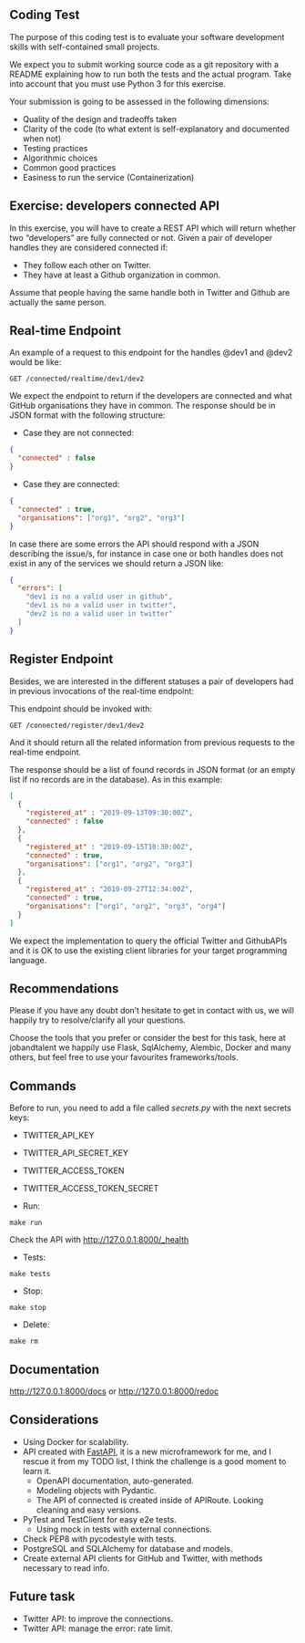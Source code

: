 ## Coding Test
The purpose of this coding test is to evaluate your software development skills with self-contained small projects.

We expect you to submit working source code as a git repository with a README explaining how to run both the tests and the actual program. Take into account that you ​must use ​Python 3​ for this exercise.

Your submission is going to be assessed in the following dimensions:
* Quality of the design and tradeoffs taken
* Clarity of the code (to what extent is self-explanatory and documented when not)
* Testing practices
* Algorithmic choices
* Common good practices
* Easiness to run the service (Containerization)

## Exercise: ​developers connected API
In this exercise, you will have to create a REST API which will return whether two “developers”
are fully connected or not. Given a pair of developer handles they are considered connected if:
* They follow each other on Twitter.
* They have at least a Github organization in common.

Assume that people having the same handle both in Twitter and Github are actually the same person.

## Real-time Endpoint
An example of a request to this endpoint for the handles @dev1 and @dev2 would be like:
```shell script
GET /connected/realtime/dev1/dev2
```
We expect the endpoint to return if the developers are connected and what GitHub organisations they have in common. The response should be in JSON format with the following structure:
* Case they are not connected:
```json
{
  "connected" : false
}
```
* Case they are connected:
```json
{
  "connected" : true,
  "organisations": ["org1", "org2", "org3"]
}
```
In case there are some errors the API should respond with a JSON describing the issue/s, for instance in case one or both handles does not exist in any of the services we should return a JSON like:
```json
{
  "errors": [
    "dev1 is no a valid user in github",
    "dev1 is no a valid user in twitter",
    "dev2 is no a valid user in twitter"
  ]
}
```

## Register Endpoint
Besides, we are interested in the different statuses a pair of developers had in previous invocations of the real-time endpoint:

This endpoint should be invoked with:
```
GET /connected/register/dev1/dev2
```
And it should return all the related information from previous requests to the real-time endpoint.

The response should be a list of found records in JSON format (or an empty list if no records are in the database). As in this example:
```json
[
  {
    "registered_at" : "2019-09-13T09:30:00Z",
    "connected" : false
  },
  {
    "registered_at" : "2019-09-15T10:30:00Z",
    "connected" : true,
    "organisations": ["org1", "org2", "org3"]
  },
  {
    "registered_at" : "2019-09-27T12:34:00Z",
    "connected" : true,
    "organisations": ["org1", "org2", "org3", "org4"]
  }
]
```

We expect the implementation to query the official ​Twitter​ and ​Github​ APIs and it is OK to use the existing client libraries for your target programming language.

## Recommendations
Please if you have any doubt don’t hesitate to get in contact with us, we will happily try to resolve/clarify all your questions.

Choose the tools that you prefer or consider the best for this task, here at jobandtalent we happily use Flask, SqlAlchemy, Alembic, Docker and many others, but feel free to use your favourites frameworks/tools.


## Commands
Before to run, you need to add a file called *secrets.py* with the next secrets keys:
* TWITTER_API_KEY
* TWITTER_API_SECRET_KEY
* TWITTER_ACCESS_TOKEN
* TWITTER_ACCESS_TOKEN_SECRET

* Run:
```shell script
make run
```

Check the API with http://127.0.0.1:8000/_health

* Tests:
```shell script
make tests
```

* Stop:
```shell script
make stop
```

* Delete:
```shell script
make rm
```

## Documentation

http://127.0.0.1:8000/docs or http://127.0.0.1:8000/redoc

## Considerations
* Using Docker for scalability.
* API created with [FastAPI](https://fastapi.tiangolo.com), it is a new microframework for me, and I rescue it
 from my TODO list, I think the challenge is a good moment to learn it.
    * OpenAPI documentation, auto-generated.
    * Modeling objects with Pydantic.
    * The API of connected is created inside of APIRoute. Looking cleaning and easy versions.
* PyTest and TestClient for easy e2e tests.
    * Using mock in tests with external connections.
* Check PEP8 with pycodestyle with tests.
* PostgreSQL and SQLAlchemy for database and models.
* Create external API clients for GitHub and Twitter, with methods necessary to read info.

## Future task
- Twitter API: to improve the connections.
- Twitter API: manage the error: rate limit.
